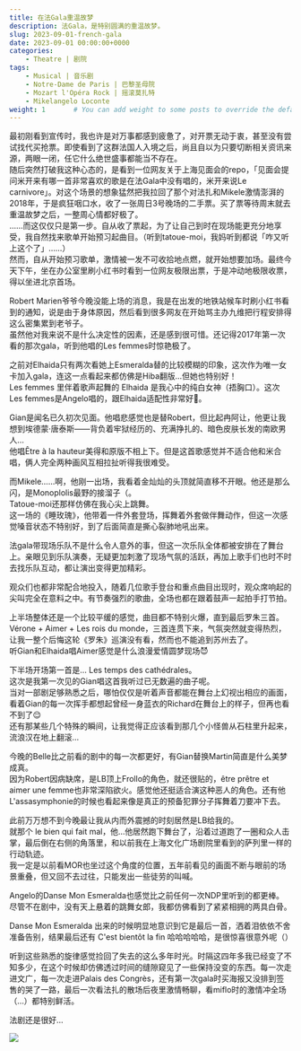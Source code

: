 ```yaml
---
title: 在法Gala重温故梦
description: 法Gala，是特别圆满的重温故梦。
slug: 2023-09-01-french-gala
date: 2023-09-01 00:00:00+0000
categories:
    - Theatre | 剧院
tags:
    - Musical | 音乐剧
    - Notre-Dame de Paris | 巴黎圣母院
    - Mozart l'Opéra Rock | 摇滚莫扎特
    - Mikelangelo Loconte
weight: 1       # You can add weight to some posts to override the default sorting (date descending)
---
```

最初刚看到宣传时，我也许是对万事都感到疲惫了，对开票无动于衷，甚至没有尝试找代买抢票。即使看到了这群法国人入境之后，尚且自以为只要切断相关资讯来源，两眼一闭，任它什么绝世盛事都能当不存在。  
随后突然打破我这种心态的，是看到一位网友关于上海见面会的repo，「见面会提问米开来有哪一首非常喜欢的歌是在法Gala中没有唱的，米开来说Le carnivore」。对这个场景的想象猛然把我拉回了那个对法扎和Mikele激情澎湃的2018年，于是疯狂咽口水，收了一张周日3号晚场的二手票。买了票等待周末就去重温故梦之后，一整周心情都好极了。  
……而这仅仅只是第一步。自从收了票起，为了让自己到时在现场能更充分地享受，我自然找来歌单开始预习起曲目。（听到tatoue-moi，我妈听到都说「咋又听上这个了」……）  
然而，自从开始预习歌单，激情被一发不可收拾地点燃，就开始想要加场。最终今天下午，坐在办公室里刷小红书时看到一位网友极限出票，于是冲动地极限收票，得以坐进北京首场。

Robert Marien爷爷今晚没能上场的消息，我是在出发的地铁站候车时刷小红书看到的通知，说是由于身体原因，然后看到很多网友在开始骂主办九维把行程安排得这么密集累到老爷子。  
虽然他对我来说不是什么决定性的因素，还是感到很可惜。还记得2017年第一次看的那次gala，听到他唱的Les femmes时惊艳极了。

之前对Elhaida只有两次看她上Esmeralda替的比较模糊的印象，这次作为唯一女卡加入gala，连这一点看起来都仿佛是Hiba翻版…但她也特别好！  
Les femmes 里伴着歌声起舞的 Elhaida 是我心中的纯白女神（捂胸口）。这次Les femmes是Angelo唱的，跟Elhaida适配性非常好🥰。

Gian是闻名已久初次见面。他唱悲感觉也是替Robert，但比起冉阿让，他更让我想到埃德蒙·唐泰斯——背负着牢狱经历的、充满挣扎的、暗色皮肤长发的南欧男人…  
他唱Être à la hauteur美得和原版不相上下。但是这首歌感觉并不适合他和米合唱，俩人完全两种画风互相拉扯听得我很难受。

而Mikele……啊，他刚一出场，我看着金灿灿的头顶就简直移不开眼。他还是那么闪，是Monoplolis最野的接溜子（。  
Tatoue-moi还那样仿佛在我心尖上跳舞。  
这一场的《睡玫瑰》，他带着一件外套登场，挥舞着外套做伴舞动作，但这一次感觉嗓音状态不特别好，到了后面简直是撕心裂肺地吼出来。

法gala带现场乐队不是什么令人意外的事，但这一次乐队全体都被安排在了舞台上。亲眼见到乐队演奏，无疑更加刺激了现场气氛的活跃，再加上歌手们也时不时去找乐队互动，都让演出变得更加精彩。

观众们也都非常配合地投入，随着几位歌手登台和重点曲目出现时，观众席响起的尖叫完全在意料之中。有节奏强烈的歌曲，全场也都在跟着鼓声一起拍手打节拍。

上半场整体还是一个比较平缓的感觉，曲目都不特别火爆，直到最后罗朱三首。Vérone + Aimer + Les rois du monde，三首连贯下来，气氛突然就变得热烈，让我一整个后悔这轮《罗朱》巡演没有看，然而也不能追到苏州去了。  
听Gian和Elhaida唱Aimer感觉是什么浪漫爱情圆梦现场😈

下半场开场第一首是… Les temps des cathédrales。  
这次是我第一次见的Gian唱这首我听过已无数遍的曲子呢。​  
当对一部剧足够熟悉之后，哪怕仅仅是听着声音都能在舞台上幻视出相应的画面，看着Gian的每一次挥手都想起曾经一身蓝衣的Richard在舞台上的样子，但再也看不到了😌  
还有那某些几个特殊的瞬间，让我觉得正应该看到那几个小怪兽从石柱里升起来，流浪汉在地上翻滚…

今晚的Belle比之前看的剧中的每一次都更好，有Gian替换Martin简直是什么美梦成真。  
因为Robert因病缺席，是LB顶上Frollo的角色，就还很贴的，être prêtre et aimer une femme也非常深陷欲火。感觉他还挺适合演这种恶人的角色。还有他L'assasymphonie的时候也看起来像是真正的预备犯罪分子挥舞着刀要冲下去。

此前万万想不到今晚最让我从内而外震撼的时刻居然是LB给我的。  
就那个 le bien qui fait mal，他…他居然跑下舞台了，沿着过道跑了一圈和众人击掌，最后倒在右侧的角落里，和以前我在上海文化广场剧院里看到的萨列里一样的行动轨迹。  
我一定是以前看MOR也坐过这个角度的位置，五年前看见的画面不断与眼前的场景重叠，但又回不去过往，只能发出一些徒劳的叫喊。

Angelo的Danse Mon Esmeralda也感觉比之前任何一次NDP里听到的都更棒。尽管不在剧中，没有天上悬着的跳舞女郎，我都仿佛看到了紧紧相拥的两具白骨。

Danse Mon Esmeralda 出来的时候明显地意识到它是最后一首，洒着泪依依不舍准备告别，结果最后还有 C'est bientôt la fin 哈哈哈哈哈，是很惊喜很意外呢（）

听到这些熟悉的旋律感觉捡回了失去的这么多年时光。时隔这四年多我已经变了不知多少，在这个时候却仿佛透过时间的缝隙窥见了一些保持没变的东西。每一次走进文广，每一次走进Palais des Congrès，还有第一次gala时买海报又没排到签售的哭了一路，最后一次看法扎的散场后夜里激情畅聊，看miflo时的激情冲全场（…）都特别鲜活。

法剧还是很好…

![](https://nautiliblog.files.wordpress.com/2023/09/image-10.png)